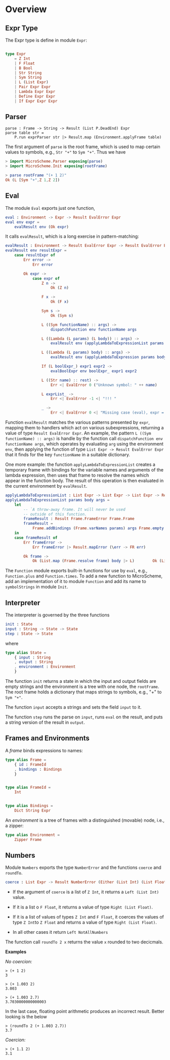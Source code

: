 # Overview

## Expr Type

The Expr type is define in module `Expr`:

```elm

type Expr
    = Z Int
    | F Float
    | B Bool
    | Str String
    | Sym String
    | L (List Expr)
    | Pair Expr Expr
    | Lambda Expr Expr
    | Define Expr Expr
    | If Expr Expr Expr

```

## Parser


```text
parse : Frame -> String -> Result (List P.DeadEnd) Expr
parse table str =
    P.run exprParser str |> Result.map (Environment.applyFrame table)
```

The first argument of `parse` is the root frame, which
is used to map certain values to symbols, e.g.,
`Str "+"` to `Sym "+"`.  Thus we have

```elm
> import MicroScheme.Parser exposing(parse)
> import MicroScheme.Init exposing(rootFrame)

> parse rootFrame "(+ 1 2)"
Ok (L [Sym "+",Z 1,Z 2])

```

## Eval

The module `Eval` exports just one function,

```elm
eval : Environment -> Expr -> Result EvalError Expr
eval env expr =
    evalResult env (Ok expr)
```

It calls `evalResult`, which is a long exercise
in pattern-matching:

```elm
evalResult : Environment -> Result EvalError Expr -> Result EvalError Expr
evalResult env resultExpr =
    case resultExpr of
        Err error ->
            Err error

        Ok expr ->
            case expr of
                Z n ->
                    Ok (Z n)

                F x ->
                    Ok (F x)

                Sym s ->
                    Ok (Sym s)

                L ((Sym functionName) :: args) ->
                    dispatchFunction env functionName args

                L ((Lambda (L params) (L body)) :: args) ->
                    evalResult env (applyLambdaToExpressionList params body args)

                L ((Lambda (L params) body) :: args) ->
                    evalResult env (applyLambdaToExpression params body args)

                If (L boolExpr_) expr1 expr2 ->
                    evalBoolExpr env boolExpr_ expr1 expr2

                L ((Str name) :: rest) ->
                    Err <| EvalError 0 ("Unknown symbol: " ++ name)

                L exprList_ ->
                    Err <| EvalError -1 <| "!!! "

                _ ->
                    Err <| EvalError 0 <| "Missing case (eval), expr = XXX"
```


Function `evalResult` matches the various patterns presented by
`expr`, mapping them to handlers which act on various subexpressions, returning a value of 
type `Result EvalError Expr`.  An example, the pattern
`L ((Sym functionName) :: args)` is handle by the function call
`dispatchFunction env functionName args`, which operates by 
evaluating `arg` using the environment `env`, then applying
the function of type `List Expr -> Result EvalError Expr` that it finds for the key `functionName`
in a suitable dictionary.

One more example: the function `applyLambdaToExpressionList`  creates a temporary frame with
bindings for the variable names and arguments of the 
lambda expression, then uses that frame to
resolve the names which appear in the function
body.  The result of this operation is then evaluated in the 
current environment by `evalResult`.

```elm
applyLambdaToExpressionList : List Expr -> List Expr -> List Expr -> Result EvalError Expr
applyLambdaToExpressionList params body args =
    let
        -- `A throw-away frame. It will never be used
        -- outside of this function.
        frameResult : Result Frame.FrameError Frame.Frame
        frameResult =
            Frame.addBindings (Frame.varNames params) args Frame.empty
    in
    case frameResult of
        Err frameError ->
            Err frameError |> Result.mapError (\err -> FR err)

        Ok frame ->
            Ok (List.map (Frame.resolve frame) body |> L)        Ok (List.map (Frame.resolve frame) body |> L)
```
The `Function` module exports built-in functions for
use by `eval`, e.g., `Function.plus` and `Function.times`.
To add a new function to MicroScheme, add an 
implementation of it to module `Function` and add its
name to `symbolStrings` in module `Init`.


## Interpreter

The interpreter is governed by the three functions

```elm
init : State
input : String -> State -> State
step : State -> State
```

where

```elm
type alias State =
    { input : String
    , output : String
    , environment : Environment
    }
```

The function `init` returns a state in which
the input and output fields are empty strings
and the environment is a tree with one node, 
the `rootFrame`.  The root frame holds a dictionary
that maps strings to symbols, e.g., "+" to `Sym "+"`.

The function `input` accepts a strings and sets the
field `input` to it.

The function `step` runs the parse on `input`, 
runs `eval` on the result, and puts a string
version of the result in `output`.

## Frames and Environments


A *frame* binds expressions to names:

```elm
type alias Frame =
    { id : FrameId
    , bindings : Bindings
    }


type alias FrameId =
    Int


type alias Bindings =
    Dict String Expr
```

An *environment* is a tree of frames with a distinguished
(movable) node, i.e., a zipper:

```elm
type alias Environment =
    Zipper Frame
```

## Numbers

Module `Numbers` exports the type
`NumberError` and the functions `coerce` and `roundTo`.

```elm
coerce : List Expr -> Result NumberError (Either (List Int) (List Float))
```

- If the argument of `coerce` is a list of `Z Int`,
it returns  a `Left (List Int)` value.  

- If it is 
a list o `F Float`, it returns a value of type
`Right (List Float)`.  

- If it is a list of values of types
`Z Int` and `F Float`, it coerces the values 
of type `Z Int`to `Z Float` and returns a value
of type `Right (List Float)`. 

- In all other cases it return `Left NotAllNumbers`

The function call `roundTo 2 x` returns the value 
`x` rounded to two decicmals.


**Examples**

*No coercion:*

```text
> (+ 1 2)
3

> (+ 1.003 2)
3.003

> (+ 1.003 2.7)
3.7030000000000003
```

In the last case, floating point arithmetic produces
an incorrect result.  Better looking is the below

```text
> (roundTo 2 (+ 1.003 2.7))
3.7
```

*Coercion:*

```text
> (+ 1.1 2)
3.1
```

